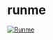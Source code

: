 # runme

[![Runme](https://runme.io/static/button.svg)](https://runme.io/run?app_id=3d615344-53c5-4f62-9c5f-81071c3c9060)
